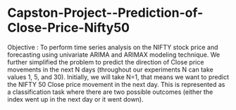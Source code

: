 # Capston-Project--Prediction-of-Close-Price-Nifty50
Objective : To perform time series analysis on the NIFTY stock price and forecasting using univariate ARIMA and ARIMAX modeling technique. We further simplified the problem to predict the direction of Close price movements in the next N days (throughout our experiments N can take values 1, 5, and 30). Initially, we will take N=1, that means we want to predict the NIFTY 50 Close price movement in the next day. This is represented as a classification task where there are two possible outcomes (either the index went up in the next day or it went down).
